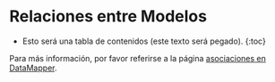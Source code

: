 # Relaciones entre Modelos

* Esto será una tabla de contenidos (este texto será pegado).
{:toc}

Para más información, por favor referirse a la página [asociaciones en DataMapper][].

[asociaciones en DataMapper]: http://datamapper.org/doku.php?id=docs:associations